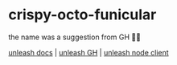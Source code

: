 # crispy-octo-funicular
the name was a suggestion from GH 🤷‍♂️

[unleash docs](https://unleash.github.io/) | [unleash GH](https://github.com/unleash/unleash) | [unleash node client](https://github.com/unleash/unleash-client-node)
